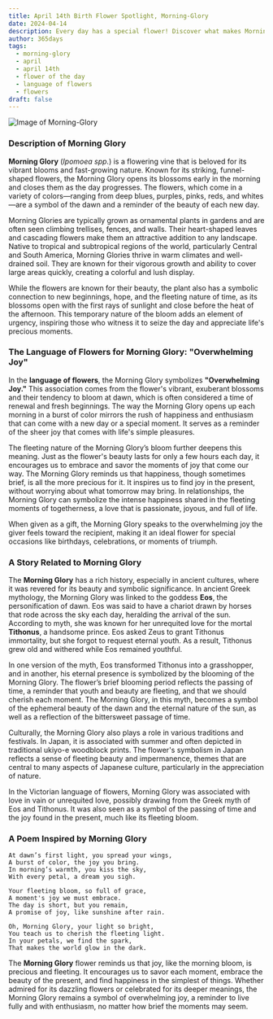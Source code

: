```yaml
---
title: April 14th Birth Flower Spotlight, Morning-Glory
date: 2024-04-14
description: Every day has a special flower! Discover what makes Morning-Glory unique as today’s birth flower and its symbolic meaning.
author: 365days
tags:
  - morning-glory
  - april
  - april 14th
  - flower of the day
  - language of flowers
  - flowers
draft: false
---
```


![Image of Morning-Glory](https://cdn.pixabay.com/photo/2021/08/09/15/36/morning-glory-6533658_640.jpg#center)


### Description of Morning Glory

**Morning Glory** (_Ipomoea spp._) is a flowering vine that is beloved for its vibrant blooms and fast-growing nature. Known for its striking, funnel-shaped flowers, the Morning Glory opens its blossoms early in the morning and closes them as the day progresses. The flowers, which come in a variety of colors—ranging from deep blues, purples, pinks, reds, and whites—are a symbol of the dawn and a reminder of the beauty of each new day.

Morning Glories are typically grown as ornamental plants in gardens and are often seen climbing trellises, fences, and walls. Their heart-shaped leaves and cascading flowers make them an attractive addition to any landscape. Native to tropical and subtropical regions of the world, particularly Central and South America, Morning Glories thrive in warm climates and well-drained soil. They are known for their vigorous growth and ability to cover large areas quickly, creating a colorful and lush display.

While the flowers are known for their beauty, the plant also has a symbolic connection to new beginnings, hope, and the fleeting nature of time, as its blossoms open with the first rays of sunlight and close before the heat of the afternoon. This temporary nature of the bloom adds an element of urgency, inspiring those who witness it to seize the day and appreciate life's precious moments.

### The Language of Flowers for Morning Glory: "Overwhelming Joy"

In the **language of flowers**, the Morning Glory symbolizes **"Overwhelming Joy."** This association comes from the flower's vibrant, exuberant blossoms and their tendency to bloom at dawn, which is often considered a time of renewal and fresh beginnings. The way the Morning Glory opens up each morning in a burst of color mirrors the rush of happiness and enthusiasm that can come with a new day or a special moment. It serves as a reminder of the sheer joy that comes with life's simple pleasures.

The fleeting nature of the Morning Glory’s bloom further deepens this meaning. Just as the flower's beauty lasts for only a few hours each day, it encourages us to embrace and savor the moments of joy that come our way. The Morning Glory reminds us that happiness, though sometimes brief, is all the more precious for it. It inspires us to find joy in the present, without worrying about what tomorrow may bring. In relationships, the Morning Glory can symbolize the intense happiness shared in the fleeting moments of togetherness, a love that is passionate, joyous, and full of life.

When given as a gift, the Morning Glory speaks to the overwhelming joy the giver feels toward the recipient, making it an ideal flower for special occasions like birthdays, celebrations, or moments of triumph.

### A Story Related to Morning Glory

The **Morning Glory** has a rich history, especially in ancient cultures, where it was revered for its beauty and symbolic significance. In ancient Greek mythology, the Morning Glory was linked to the goddess **Eos**, the personification of dawn. Eos was said to have a chariot drawn by horses that rode across the sky each day, heralding the arrival of the sun. According to myth, she was known for her unrequited love for the mortal **Tithonus**, a handsome prince. Eos asked Zeus to grant Tithonus immortality, but she forgot to request eternal youth. As a result, Tithonus grew old and withered while Eos remained youthful.

In one version of the myth, Eos transformed Tithonus into a grasshopper, and in another, his eternal presence is symbolized by the blooming of the Morning Glory. The flower’s brief blooming period reflects the passing of time, a reminder that youth and beauty are fleeting, and that we should cherish each moment. The Morning Glory, in this myth, becomes a symbol of the ephemeral beauty of the dawn and the eternal nature of the sun, as well as a reflection of the bittersweet passage of time.

Culturally, the Morning Glory also plays a role in various traditions and festivals. In Japan, it is associated with summer and often depicted in traditional ukiyo-e woodblock prints. The flower's symbolism in Japan reflects a sense of fleeting beauty and impermanence, themes that are central to many aspects of Japanese culture, particularly in the appreciation of nature.

In the Victorian language of flowers, Morning Glory was associated with love in vain or unrequited love, possibly drawing from the Greek myth of Eos and Tithonus. It was also seen as a symbol of the passing of time and the joy found in the present, much like its fleeting bloom.

### A Poem Inspired by Morning Glory

```
At dawn’s first light, you spread your wings,  
A burst of color, the joy you bring.  
In morning’s warmth, you kiss the sky,  
With every petal, a dream you sigh.  

Your fleeting bloom, so full of grace,  
A moment's joy we must embrace.  
The day is short, but you remain,  
A promise of joy, like sunshine after rain.  

Oh, Morning Glory, your light so bright,  
You teach us to cherish the fleeting light.  
In your petals, we find the spark,  
That makes the world glow in the dark.  
```

The **Morning Glory** flower reminds us that joy, like the morning bloom, is precious and fleeting. It encourages us to savor each moment, embrace the beauty of the present, and find happiness in the simplest of things. Whether admired for its dazzling flowers or celebrated for its deeper meanings, the Morning Glory remains a symbol of overwhelming joy, a reminder to live fully and with enthusiasm, no matter how brief the moments may seem.


